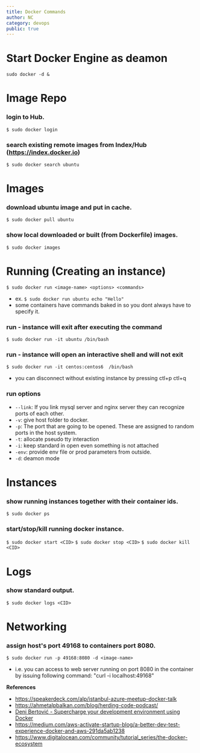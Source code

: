 ```yaml
---
title: Docker Commands
author: NC
category: devops
public: true
---
```


# Start Docker Engine as deamon
`sudo docker -d &`

# Image Repo

### login to Hub.
`$ sudo docker login`

### search existing remote images from Index/Hub (https://index.docker.io)
`$ sudo docker search ubuntu`


# Images

### download ubuntu image and put in cache.
`$ sudo docker pull ubuntu`

### show local downloaded or built (from Dockerfile) images.
`$ sudo docker images`


# Running (Creating an instance)

`$ sudo docker run <image-name> <options> <commands>`

- ex. `$ sudo docker run ubuntu echo "Hello"`
- some containers have commands baked in so you dont always have to specify it.

### run - instance will exit after executing the command
`$ sudo docker run -it ubuntu /bin/bash`

### run - instance will open an interactive shell and will not exit
`$ sudo docker run -it centos:centos6  /bin/bash`
- you can disconnect without existing instance by pressing ctl+p ctl+q

### run options
- `--link`: If you link mysql server and nginx server they can recognize ports of each other.
- `-v`: give host folder to docker.
- `-p`: The port that are going to be opened. These are assigned to random ports in the host system.
- `-t`: allocate pseudo tty interaction
- `-i`: keep standard in open even something is not attached
- `-env`: provide env file or prod parameters from outside.
- `-d`: deamon mode

# Instances
### show running instances together with their container ids.
`$ sudo docker ps`
### start/stop/kill running docker instance.
`$ sudo docker start <CID>`
`$ sudo docker stop <CID>`
`$ sudo docker kill <CID>`

# Logs
### show standard output.
`$ sudo docker logs <CID>`


# Networking
### assign host's port 49168 to containers port 8080.
`$ sudo docker run -p 49168:8080 -d <image-name>`
- i.e. you can access to web server running on port 8080 in the container by issuing following command: "curl -i localhost:49168"








**References**

- <https://speakerdeck.com/alp/istanbul-azure-meetup-docker-talk>
- <https://ahmetalpbalkan.com/blog/herding-code-podcast/>
- [Deni Bertović - Supercharge your development environment using Docker](https://www.youtube.com/watch?v=Z_o5eaNZhZQ)
- <https://medium.com/aws-activate-startup-blog/a-better-dev-test-experience-docker-and-aws-291da5ab1238>
- <https://www.digitalocean.com/community/tutorial_series/the-docker-ecosystem>
